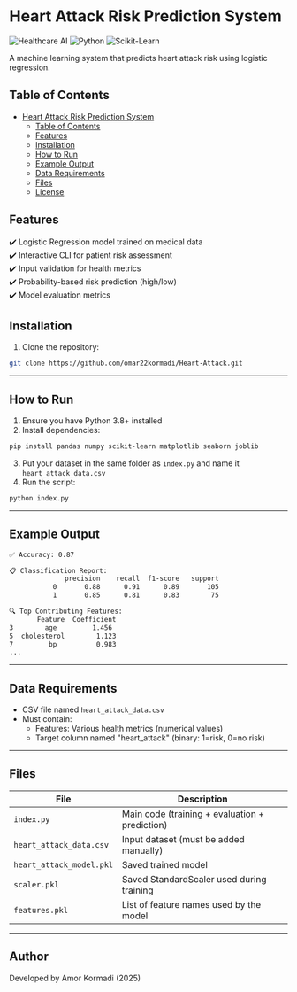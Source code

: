 # Heart Attack Risk Prediction System

![Healthcare AI](https://img.shields.io/badge/Healthcare-AI-brightgreen) ![Python](https://img.shields.io/badge/Python-3.6%2B-blue) ![Scikit-Learn](https://img.shields.io/badge/Scikit--Learn-1.0%2B-orange)

A machine learning system that predicts heart attack risk using logistic regression.

## Table of Contents
- [Heart Attack Risk Prediction System](#heart-attack-risk-prediction-system)
  - [Table of Contents](#table-of-contents)
  - [Features](#features)
  - [Installation](#installation)
  - [How to Run](#how-to-run)
  - [Example Output](#example-output)
  - [Data Requirements](#data-requirements)
  - [Files](#files)
  - [License](#license)

## Features
✔️ Logistic Regression model trained on medical data  
✔️ Interactive CLI for patient risk assessment  
✔️ Input validation for health metrics  
✔️ Probability-based risk prediction (high/low)  
✔️ Model evaluation metrics  

## Installation

1. Clone the repository:
```bash
git clone https://github.com/omar22kormadi/Heart-Attack.git
```

---

## How to Run

1. Ensure you have Python 3.8+ installed
2. Install dependencies:

```bash
pip install pandas numpy scikit-learn matplotlib seaborn joblib
```

3. Put your dataset in the same folder as `index.py` and name it `heart_attack_data.csv`
4. Run the script:

```bash
python index.py
```

---

## Example Output

```bash
✅ Accuracy: 0.87

📋 Classification Report:
              precision    recall  f1-score   support
           0       0.88      0.91      0.89       105
           1       0.85      0.81      0.83        75

🔍 Top Contributing Features:
       Feature  Coefficient
3        age         1.456
5  cholesterol        1.123
7         bp          0.983
...
```

---

## Data Requirements
- CSV file named `heart_attack_data.csv`
- Must contain:
  - Features: Various health metrics (numerical values)
  - Target column named "heart_attack" (binary: 1=risk, 0=no risk)


---

## Files

| File | Description |
|------|-------------|
| `index.py` | Main code (training + evaluation + prediction) |
| `heart_attack_data.csv` | Input dataset (must be added manually) |
| `heart_attack_model.pkl` | Saved trained model |
| `scaler.pkl` | Saved StandardScaler used during training |
| `features.pkl` | List of feature names used by the model |

---

##  Author

Developed by Amor Kormadi (2025) 
